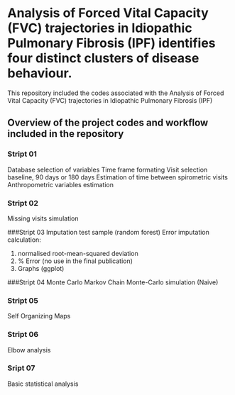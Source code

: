 # Analysis of Forced Vital Capacity (FVC) trajectories in Idiopathic Pulmonary Fibrosis (IPF) identifies four distinct clusters of disease behaviour.
This repository included the codes associated with the Analysis of Forced Vital Capacity (FVC) trajectories in Idiopathic Pulmonary Fibrosis (IPF)

## Overview of the project codes and workflow included in the repository
### Stript 01
Database selection of variables
Time frame formating 
Visit selection baseline, 90 days or 180 days
Estimation of time between spirometric visits
Anthropometric variables estimation

### Stript 02
Missing visits simulation

###Stript 03
Imputation test sample (random forest)
Error imputation calculation: 
1) normalised root-mean-squared deviation
2) % Error (no use in the final publication)
3) Graphs (ggplot)

###Stript 04
Monte Carlo Markov Chain Monte-Carlo simulation (Naive)

### Stript 05 
Self Organizing Maps

### Stript 06
Elbow analysis

### Sript 07 
Basic statistical analysis

